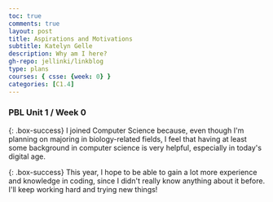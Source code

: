 ```yaml
---
toc: true
comments: true
layout: post
title: Aspirations and Motivations
subtitle: Katelyn Gelle
description: Why am I here?
gh-repo: jellinki/linkblog
type: plans
courses: { csse: {week: 0} }
categories: [C1.4]
---
```


### PBL Unit 1 / Week 0
{: .box-success}
I joined Computer Science because, even though I'm planning on majoring in biology-related fields, I feel that having at least some background in computer science is very helpful, especially in today's digital age. 
 
{: .box-success}
This year, I hope to be able to gain a lot more experience and knowledge in coding, since I didn't really know anything about it before. I'll keep working hard and trying new things!